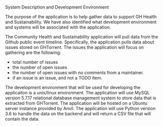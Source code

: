 System Description and Development Environment 

The purpose of the application is to help gather data to support
GH Health and Sustainability. We have also identified what development environment and
systems will be associated with the application. 

The Community Health and Sustainability application will pull data from the Github public event timeline.
Specifically, the application pulls data about issues stored on GHTorrent. The issues
the application will focus on gathering are the following: 
- total number of issues
- the number of open issues
- the number of open issues with no comments from a maintainer. 
- if an issue is an issue, and not a TODO item.  

The development environment that will be used for developing the applicaiton is a unix/linux environment. The application will use MySQL version 	5.7.17 relational database management system to store data that is extracted from GHTorrent. The application will be hosted on a
Ubuntu server instance provided by Anvil. The application will use Python version 3.6 to handle the data on the
backend and  will return a CSV file that will contain the data. 
